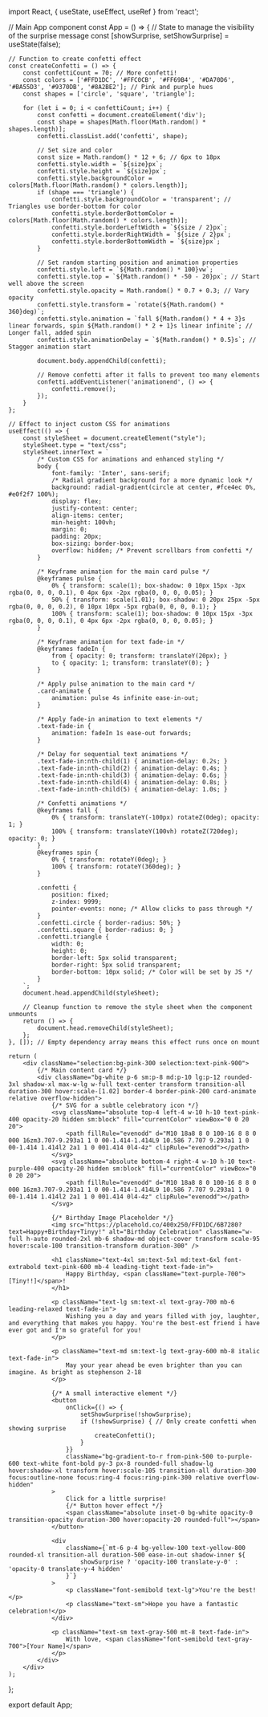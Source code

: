 import React, { useState, useEffect, useRef } from 'react';

// Main App component
const App = () => {
    // State to manage the visibility of the surprise message
    const [showSurprise, setShowSurprise] = useState(false);

    // Function to create confetti effect
    const createConfetti = () => {
        const confettiCount = 70; // More confetti!
        const colors = ['#FFD1DC', '#FFC0CB', '#FF69B4', '#DA70D6', '#BA55D3', '#9370DB', '#8A2BE2']; // Pink and purple hues
        const shapes = ['circle', 'square', 'triangle'];

        for (let i = 0; i < confettiCount; i++) {
            const confetti = document.createElement('div');
            const shape = shapes[Math.floor(Math.random() * shapes.length)];
            confetti.classList.add('confetti', shape);

            // Set size and color
            const size = Math.random() * 12 + 6; // 6px to 18px
            confetti.style.width = `${size}px`;
            confetti.style.height = `${size}px`;
            confetti.style.backgroundColor = colors[Math.floor(Math.random() * colors.length)];
            if (shape === 'triangle') {
                confetti.style.backgroundColor = 'transparent'; // Triangles use border-bottom for color
                confetti.style.borderBottomColor = colors[Math.floor(Math.random() * colors.length)];
                confetti.style.borderLeftWidth = `${size / 2}px`;
                confetti.style.borderRightWidth = `${size / 2}px`;
                confetti.style.borderBottomWidth = `${size}px`;
            }

            // Set random starting position and animation properties
            confetti.style.left = `${Math.random() * 100}vw`;
            confetti.style.top = `${Math.random() * -50 - 20}px`; // Start well above the screen
            confetti.style.opacity = Math.random() * 0.7 + 0.3; // Vary opacity
            confetti.style.transform = `rotate(${Math.random() * 360}deg)`;
            confetti.style.animation = `fall ${Math.random() * 4 + 3}s linear forwards, spin ${Math.random() * 2 + 1}s linear infinite`; // Longer fall, added spin
            confetti.style.animationDelay = `${Math.random() * 0.5}s`; // Stagger animation start

            document.body.appendChild(confetti);

            // Remove confetti after it falls to prevent too many elements
            confetti.addEventListener('animationend', () => {
                confetti.remove();
            });
        }
    };

    // Effect to inject custom CSS for animations
    useEffect(() => {
        const styleSheet = document.createElement("style");
        styleSheet.type = "text/css";
        styleSheet.innerText = `
            /* Custom CSS for animations and enhanced styling */
            body {
                font-family: 'Inter', sans-serif;
                /* Radial gradient background for a more dynamic look */
                background: radial-gradient(circle at center, #fce4ec 0%, #e0f2f7 100%);
                display: flex;
                justify-content: center;
                align-items: center;
                min-height: 100vh;
                margin: 0;
                padding: 20px;
                box-sizing: border-box;
                overflow: hidden; /* Prevent scrollbars from confetti */
            }

            /* Keyframe animation for the main card pulse */
            @keyframes pulse {
                0% { transform: scale(1); box-shadow: 0 10px 15px -3px rgba(0, 0, 0, 0.1), 0 4px 6px -2px rgba(0, 0, 0, 0.05); }
                50% { transform: scale(1.01); box-shadow: 0 20px 25px -5px rgba(0, 0, 0, 0.2), 0 10px 10px -5px rgba(0, 0, 0, 0.1); }
                100% { transform: scale(1); box-shadow: 0 10px 15px -3px rgba(0, 0, 0, 0.1), 0 4px 6px -2px rgba(0, 0, 0, 0.05); }
            }

            /* Keyframe animation for text fade-in */
            @keyframes fadeIn {
                from { opacity: 0; transform: translateY(20px); }
                to { opacity: 1; transform: translateY(0); }
            }

            /* Apply pulse animation to the main card */
            .card-animate {
                animation: pulse 4s infinite ease-in-out;
            }

            /* Apply fade-in animation to text elements */
            .text-fade-in {
                animation: fadeIn 1s ease-out forwards;
            }

            /* Delay for sequential text animations */
            .text-fade-in:nth-child(1) { animation-delay: 0.2s; }
            .text-fade-in:nth-child(2) { animation-delay: 0.4s; }
            .text-fade-in:nth-child(3) { animation-delay: 0.6s; }
            .text-fade-in:nth-child(4) { animation-delay: 0.8s; }
            .text-fade-in:nth-child(5) { animation-delay: 1.0s; }

            /* Confetti animations */
            @keyframes fall {
                0% { transform: translateY(-100px) rotateZ(0deg); opacity: 1; }
                100% { transform: translateY(100vh) rotateZ(720deg); opacity: 0; }
            }
            @keyframes spin {
                0% { transform: rotateY(0deg); }
                100% { transform: rotateY(360deg); }
            }

            .confetti {
                position: fixed;
                z-index: 9999;
                pointer-events: none; /* Allow clicks to pass through */
            }
            .confetti.circle { border-radius: 50%; }
            .confetti.square { border-radius: 0; }
            .confetti.triangle {
                width: 0;
                height: 0;
                border-left: 5px solid transparent;
                border-right: 5px solid transparent;
                border-bottom: 10px solid; /* Color will be set by JS */
            }
        `;
        document.head.appendChild(styleSheet);

        // Cleanup function to remove the style sheet when the component unmounts
        return () => {
            document.head.removeChild(styleSheet);
        };
    }, []); // Empty dependency array means this effect runs once on mount

    return (
        <div className="selection:bg-pink-300 selection:text-pink-900">
            {/* Main content card */}
            <div className="bg-white p-6 sm:p-8 md:p-10 lg:p-12 rounded-3xl shadow-xl max-w-lg w-full text-center transform transition-all duration-300 hover:scale-[1.02] border-4 border-pink-200 card-animate relative overflow-hidden">
                {/* SVG for a subtle celebratory icon */}
                <svg className="absolute top-4 left-4 w-10 h-10 text-pink-400 opacity-20 hidden sm:block" fill="currentColor" viewBox="0 0 20 20">
                    <path fillRule="evenodd" d="M10 18a8 8 0 100-16 8 8 0 000 16zm3.707-9.293a1 1 0 00-1.414-1.414L9 10.586 7.707 9.293a1 1 0 00-1.414 1.414l2 2a1 1 0 001.414 0l4-4z" clipRule="evenodd"></path>
                </svg>
                <svg className="absolute bottom-4 right-4 w-10 h-10 text-purple-400 opacity-20 hidden sm:block" fill="currentColor" viewBox="0 0 20 20">
                    <path fillRule="evenodd" d="M10 18a8 8 0 100-16 8 8 0 000 16zm3.707-9.293a1 1 0 00-1.414-1.414L9 10.586 7.707 9.293a1 1 0 00-1.414 1.414l2 2a1 1 0 001.414 0l4-4z" clipRule="evenodd"></path>
                </svg>

                {/* Birthday Image Placeholder */}
                <img src="https://placehold.co/400x250/FFD1DC/6B7280?text=Happy+Birthday+Tinyy!" alt="Birthday Celebration" className="w-full h-auto rounded-2xl mb-6 shadow-md object-cover transform scale-95 hover:scale-100 transition-transform duration-300" />

                <h1 className="text-4xl sm:text-5xl md:text-6xl font-extrabold text-pink-600 mb-4 leading-tight text-fade-in">
                    Happy Birthday, <span className="text-purple-700">[Tiny!!]</span>!
                </h1>

                <p className="text-lg sm:text-xl text-gray-700 mb-6 leading-relaxed text-fade-in">
                    Wishing you a day and years filled with joy, laughter, and everything that makes you happy. You're the best-est friend i have ever got and I'm so grateful for you!
                </p>

                <p className="text-md sm:text-lg text-gray-600 mb-8 italic text-fade-in">
                    May your year ahead be even brighter than you can imagine. As bright as stephenson 2-18
                </p>

                {/* A small interactive element */}
                <button
                    onClick={() => {
                        setShowSurprise(!showSurprise);
                        if (!showSurprise) { // Only create confetti when showing surprise
                            createConfetti();
                        }
                    }}
                    className="bg-gradient-to-r from-pink-500 to-purple-600 text-white font-bold py-3 px-8 rounded-full shadow-lg hover:shadow-xl transform hover:scale-105 transition-all duration-300 focus:outline-none focus:ring-4 focus:ring-pink-300 relative overflow-hidden"
                >
                    Click for a little surprise!
                    {/* Button hover effect */}
                    <span className="absolute inset-0 bg-white opacity-0 transition-opacity duration-300 hover:opacity-20 rounded-full"></span>
                </button>

                <div
                    className={`mt-6 p-4 bg-yellow-100 text-yellow-800 rounded-xl transition-all duration-500 ease-in-out shadow-inner ${
                        showSurprise ? 'opacity-100 translate-y-0' : 'opacity-0 translate-y-4 hidden'
                    }`}
                >
                    <p className="font-semibold text-lg">You're the best!</p>
                    <p className="text-sm">Hope you have a fantastic celebration!</p>
                </div>

                <p className="text-sm text-gray-500 mt-8 text-fade-in">
                    With love, <span className="font-semibold text-gray-700">[Your Name]</span>
                </p>
            </div>
        </div>
    );
};

export default App;

